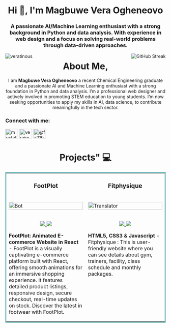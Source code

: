 
<h1 align="center">Hi 👋, I'm Magbuwe Vera Ogheneovo</h1>
<h3 align="center">A passionate AI/Machine Learning enthusiast with a strong background in Python and data analysis. With experience in web design and a focus on solving real-world problems through data-driven approaches.</h3>

<p><img align="left" src="https://github-readme-stats.vercel.app/api/top-langs?username=veratinous&show_icons=true&locale=en&layout=compact" alt="veratinous" /></p>

<a href="https://git.io/streak-stats"><img align='right' src="https://github-readme-streak-stats.herokuapp.com?user=veratinous&hide_border=true" alt="GitHub Streak" /></a>





<h1 align='center'> About Me, </h1>

<p align='center'> I am <b>Magbuwe Vera Ogheneovo</b> a recent Chemical Engineering graduate and a passionate AI and Machine Learning enthusiast with a strong foundation in Python and data analysis. I’m a professional web designer and actively involved in promoting STEM education to young students. I’m now seeking opportunities to apply my skills in AI, data science, to contribute meaningfully in the tech sector.</p>

<h3 align="left">Connect with me:</h3>
<p align="left">

<a href="https://www.linkedin.com/in/vera-magbuwe" target="blank"><img align="center" src="https://raw.githubusercontent.com/rahuldkjain/github-profile-readme-generator/master/src/images/icons/Social/linked-in-alt.svg" alt="mustafahassan2001/" height="30" width="40" /></a>
<a href="https://www.instagram.com/veratinous/" target="blank"><img align="center" src="https://raw.githubusercontent.com/rahuldkjain/github-profile-readme-generator/master/src/images/icons/Social/instagram.svg" alt="veraimg" height="30" width="40" /></a>
<a href="https://medium.com/@magbuwevera7" target="blank"><img align="center" src="https://raw.githubusercontent.com/rahuldkjain/github-profile-readme-generator/master/src/images/icons/Social/medium.svg" alt="@fa21bscs0030" height="30" width="40" /></a>
</p>







<h1 align="center">Projects" 💻</h1>

<!-- <h1 align="center">Projects</h1> -->
<table bordercolor="#66b2b2">

<tr>
  <td width="50%" valign="top">
      <h3 align="center">FootPlot</h3>
        <br />
        <a target="_blank" href="https://github.com/Mustafa-Hassan2001/FootPlot">
            <img src="FootPlot.PNG" width="100%" alt="Bot"/>
        </a>
        <br />
        <p align="center">
          <br>
  <a href="https://github.com/Mustafa-Hassan2001/Footplot" target="_blank">
    <img src="https://img.shields.io/static/v1?label=|&message=REPO&color=f&style=plastic&logo=github&logo-color=white"/>
  </a> 
   <a href="https://footlpot.netlify.app/" target="_blank">
    <img src="https://img.shields.io/static/v1?label=|&message=WEBSITE&color=cdf998&style=plastic&logo=python&logo-color=white"/>
  </a> 
      </p>
        <p><strong>FootPlot: Animated E-commerce Website in React</strong> - FootPlot is a visually captivating e-commerce platform built with React, offering smooth animations for an immersive shopping experience. It features detailed product listings, responsive design, secure checkout, real-time updates on stock. Discover the latest in footwear with FootPlot.</p>
    </td>
    <td width="50%" valign="top">
      <h3 align="center">Fitphysique</h3>
        <br />
      <a target="_blank" href="https://mustafa-hassan2001.github.io/FitPhysique/">
            <img src="Fitphysique.PNG" width="100%"  alt="Translator"/>
        </a>
        <br />
        <p align="center">
   <br>
  <a href="https://github.com/Mustafa-Hassan2001/FitPhysique" target="_blank">
    <img src="https://img.shields.io/static/v1?label=|&message=REPO&color=f&style=plastic&logo=github&logo-color=white"/>
  </a>
  <a href="https://mustafa-hassan2001.github.io/FitPhysique/" target="_blank">
    <img src="https://img.shields.io/static/v1?label=|&message=WEBSITE&color=cdf998&style=plastic&logo=javascript&logo-color=white"/>
  </a>       
      </p>
        <p><strong>HTML5, CSS3 & Javascript</strong> - Fitphysique : This is user-friendly website where you can see details about gym, trainers, facility, class schedule and monthly packages.</p>
    </td>
  </tr>
  
 </table>
 
 
